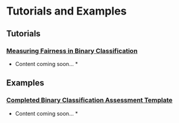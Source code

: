 # Tutorials and Examples

## Tutorials
### [Measuring Fairness in Binary Classification](Tutorial-MeasuringFairnessInBinaryClassification.ipynb)
* Content coming soon... *

## Examples
### [Completed Binary Classification Assessment Template](Example-Template-BinaryClassificationAssessment.ipynb)
* Content coming soon... *
